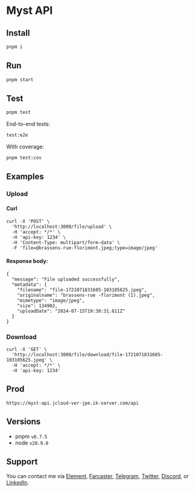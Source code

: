 # Myst API

## Install

```bash
pnpm i
```

## Run

```bash
pnpm start
```

## Test

```bash
pnpm test
```

End-to-end tests: 

```bash
test:e2e
```

With coverage: 

```bash
pnpm test:cov
```

## Examples

### Upload

#### Curl 

```
curl -X 'POST' \
  'http://localhost:3000/file/upload' \
  -H 'accept: */*' \
  -H 'api-key: 1234' \
  -H 'Content-Type: multipart/form-data' \
  -F 'file=@brassens-rue-florimont.jpeg;type=image/jpeg'
```

#### Response body: 

```
{
  "message": "File uploaded successfully",
  "metadata": {
    "filename": "file-1721071831605-103105625.jpeg",
    "originalname": "brassens-rue -florimont (1).jpeg",
    "mimetype": "image/jpeg",
    "size": 134902,
    "uploadDate": "2024-07-15T19:30:31.611Z"
  }
}
```

### Download

```
curl -X 'GET' \
  'http://localhost:3000/file/download/file-1721071831605-103105625.jpeg' \
  -H 'accept: */*' \
  -H 'api-key: 1234'
```

## Prod

```
https://myst-api.jcloud-ver-jpe.ik-server.com/api
```

## Versions

- pnpm `v8.7.5`
- node `v20.9.0`

## Support

You can contact me via [Element](https://matrix.to/#/@julienbrg:matrix.org), [Farcaster](https://warpcast.com/julien-), [Telegram](https://t.me/julienbrg), [Twitter](https://twitter.com/julienbrg), [Discord](https://discordapp.com/users/julienbrg), or [LinkedIn](https://www.linkedin.com/in/julienberanger/).